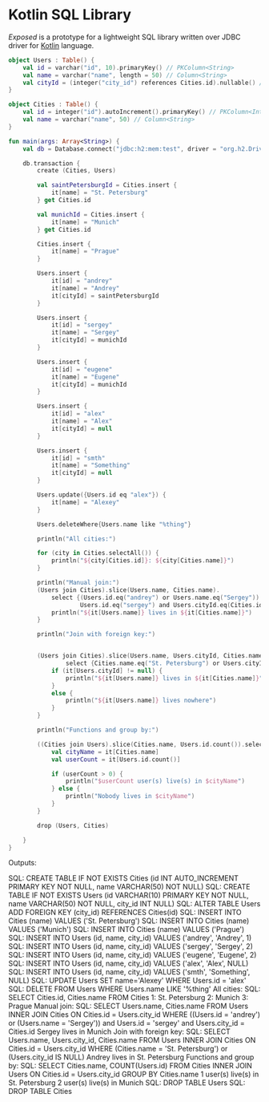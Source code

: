 Kotlin SQL Library
==================

_Exposed_ is a prototype for a lightweight SQL library written over JDBC driver for [Kotlin](https://github.com/JetBrains/kotlin) language.

```kotlin
object Users : Table() {
    val id = varchar("id", 10).primaryKey() // PKColumn<String>
    val name = varchar("name", length = 50) // Column<String>
    val cityId = (integer("city_id") references Cities.id).nullable() // Column<Int?>
}

object Cities : Table() {
    val id = integer("id").autoIncrement().primaryKey() // PKColumn<Int>
    val name = varchar("name", 50) // Column<String>
}

fun main(args: Array<String>) {
    val db = Database.connect("jdbc:h2:mem:test", driver = "org.h2.Driver")

    db.transaction {
        create (Cities, Users)

        val saintPetersburgId = Cities.insert {
            it[name] = "St. Petersburg"
        } get Cities.id

        val munichId = Cities.insert {
            it[name] = "Munich"
        } get Cities.id

        Cities.insert {
            it[name] = "Prague"
        }

        Users.insert {
            it[id] = "andrey"
            it[name] = "Andrey"
            it[cityId] = saintPetersburgId
        }

        Users.insert {
            it[id] = "sergey"
            it[name] = "Sergey"
            it[cityId] = munichId
        }

        Users.insert {
            it[id] = "eugene"
            it[name] = "Eugene"
            it[cityId] = munichId
        }

        Users.insert {
            it[id] = "alex"
            it[name] = "Alex"
            it[cityId] = null
        }

        Users.insert {
            it[id] = "smth"
            it[name] = "Something"
            it[cityId] = null
        }

        Users.update({Users.id eq "alex"}) {
            it[name] = "Alexey"
        }

        Users.deleteWhere{Users.name like "%thing"}

        println("All cities:")

        for (city in Cities.selectAll()) {
            println("${city[Cities.id]}: ${city[Cities.name]}")
        }

        println("Manual join:")
        (Users join Cities).slice(Users.name, Cities.name).
            select {(Users.id.eq("andrey") or Users.name.eq("Sergey")) and
                    Users.id.eq("sergey") and Users.cityId.eq(Cities.id)}.forEach {
            println("${it[Users.name]} lives in ${it[Cities.name]}")
        }

        println("Join with foreign key:")


        (Users join Cities).slice(Users.name, Users.cityId, Cities.name).
                select {Cities.name.eq("St. Petersburg") or Users.cityId.isNull()}.forEach {
            if (it[Users.cityId] != null) {
                println("${it[Users.name]} lives in ${it[Cities.name]}")
            }
            else {
                println("${it[Users.name]} lives nowhere")
            }
        }

        println("Functions and group by:")

        ((Cities join Users).slice(Cities.name, Users.id.count()).selectAll() groupBy Cities.name).forEach {
            val cityName = it[Cities.name]
            val userCount = it[Users.id.count()]

            if (userCount > 0) {
                println("$userCount user(s) live(s) in $cityName")
            } else {
                println("Nobody lives in $cityName")
            }
        }

        drop (Users, Cities)

    }
}

```

Outputs:

SQL: CREATE TABLE IF NOT EXISTS Cities (id INT AUTO_INCREMENT PRIMARY KEY NOT NULL, name VARCHAR(50) NOT NULL)
SQL: CREATE TABLE IF NOT EXISTS Users (id VARCHAR(10) PRIMARY KEY NOT NULL, name VARCHAR(50) NOT NULL, city_id INT NULL)
SQL: ALTER TABLE Users ADD FOREIGN KEY (city_id) REFERENCES Cities(id)
SQL: INSERT INTO Cities (name) VALUES ('St. Petersburg')
SQL: INSERT INTO Cities (name) VALUES ('Munich')
SQL: INSERT INTO Cities (name) VALUES ('Prague')
SQL: INSERT INTO Users (id, name, city_id) VALUES ('andrey', 'Andrey', 1)
SQL: INSERT INTO Users (id, name, city_id) VALUES ('sergey', 'Sergey', 2)
SQL: INSERT INTO Users (id, name, city_id) VALUES ('eugene', 'Eugene', 2)
SQL: INSERT INTO Users (id, name, city_id) VALUES ('alex', 'Alex', NULL)
SQL: INSERT INTO Users (id, name, city_id) VALUES ('smth', 'Something', NULL)
SQL: UPDATE Users SET name='Alexey' WHERE Users.id = 'alex'
SQL: DELETE FROM Users WHERE Users.name LIKE '%thing'
All cities:
SQL: SELECT Cities.id, Cities.name FROM Cities
1: St. Petersburg
2: Munich
3: Prague
Manual join:
SQL: SELECT Users.name, Cities.name FROM Users INNER JOIN Cities ON Cities.id = Users.city_id WHERE ((Users.id = 'andrey') or (Users.name = 'Sergey')) and Users.id = 'sergey' and Users.city_id = Cities.id
Sergey lives in Munich
Join with foreign key:
SQL: SELECT Users.name, Users.city_id, Cities.name FROM Users INNER JOIN Cities ON Cities.id = Users.city_id WHERE (Cities.name = 'St. Petersburg') or (Users.city_id IS NULL)
Andrey lives in St. Petersburg
Functions and group by:
SQL: SELECT Cities.name, COUNT(Users.id) FROM Cities INNER JOIN Users ON Cities.id = Users.city_id GROUP BY Cities.name
1 user(s) live(s) in St. Petersburg
2 user(s) live(s) in Munich
SQL: DROP TABLE Users
SQL: DROP TABLE Cities
